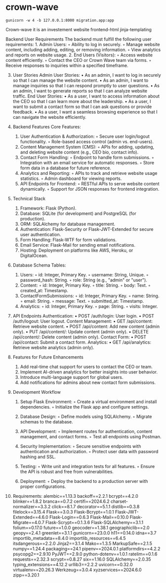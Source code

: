 # crown-wave

```
gunicorn -w 4 -b 127.0.0.1:8000 migration.app:app
```
Crown-wave
it is an investement website
   frontend-html
                    jinja-templating

Backend
User Requirements
The backend must fulfill the following user requirements:
    1. Admin Users:
        ◦ Ability to log in securely.
        ◦ Manage website content, including adding, editing, or removing information.
        ◦ View analytics and reports on website usage.
    2. End Users (Visitors):
        ◦ Access website content efficiently.
        ◦ Contact the CEO or Crown Wave team via forms.
        ◦ Receive responses to inquiries within a specified timeframe.

3. User Stories
Admin User Stories:
    • As an admin, I want to log in securely so that I can manage the website content.
    • As an admin, I want to manage inquiries so that I can respond promptly to user questions.
    • As an admin, I want to generate reports so that I can analyze website traffic.
End User Stories:
    • As a user, I want to access information about the CEO so that I can learn more about the leadership.
    • As a user, I want to submit a contact form so that I can ask questions or provide feedback.
    • As a user, I want a seamless browsing experience so that I can navigate the website efficiently.

4. Backend Features
Core Features:
    1. User Authentication & Authorization:
        ◦ Secure user login/logout functionality.
        ◦ Role-based access control (admin vs. end-users).
    2. Content Management System (CMS):
        ◦ APIs for adding, updating, and deleting website content (e.g., CEO bio, contact info).
    3. Contact Form Handling:
        ◦ Endpoint to handle form submissions.
        ◦ Integration with an email service for automatic responses.
        ◦ Store form data in a database for future reference.
    4. Analytics and Reporting:
        ◦ APIs to track and retrieve website usage statistics.
        ◦ Admin dashboard for viewing reports.
    5. API Endpoints for Frontend:
        ◦ RESTful APIs to serve website content dynamically.
        ◦ Support for JSON responses for frontend integration.

5. Technical Stack
    1. Framework: Flask (Python).
    2. Database: SQLite (for development) and PostgreSQL (for production).
    3. ORM: SQLAlchemy for database management.
    4. Authentication: Flask-Security or Flask-JWT-Extended for secure user authentication.
    5. Form Handling: Flask-WTF for form validations.
    6. Email Service: Flask-Mail for sending email notifications.
    7. Hosting: Deployment on platforms like AWS, Heroku, or DigitalOcean.

6. Database Schema
Tables:
    1. Users:
        ◦ id: Integer, Primary Key.
        ◦ username: String, Unique.
        ◦ password_hash: String.
        ◦ role: String (e.g., "admin" or "user").
    2. Content:
        ◦ id: Integer, Primary Key.
        ◦ title: String.
        ◦ body: Text.
        ◦ created_at: Timestamp.
    3. ContactFormSubmissions:
        ◦ id: Integer, Primary Key.
        ◦ name: String.
        ◦ email: String.
        ◦ message: Text.
        ◦ submitted_at: Timestamp.
    4. Analytics:
        ◦ id: Integer, Primary Key.
        ◦ page: String.
        ◦ visits: Integer.

7. API Endpoints
Authentication:
    • POST /auth/login: User login.
    • POST /auth/logout: User logout.
Content Management:
    • GET /api/content: Retrieve website content.
    • POST /api/content: Add new content (admin only).
    • PUT /api/content/<id>: Update content (admin only).
    • DELETE /api/content/<id>: Delete content (admin only).
Contact Form:
    • POST /api/contact: Submit a contact form.
Analytics:
    • GET /api/analytics: Retrieve website analytics (admin only).

8. Features for Future Enhancements
    1. Add real-time chat support for users to contact the CEO or team.
    2. Implement AI-driven analytics for better insights into user behavior.
    3. Introduce multi-language support for global users.
    4. Add notifications for admins about new contact form submissions.

9. Development Workflow
    1. Setup Flask Environment:
        ◦ Create a virtual environment and install dependencies.
        ◦ Initialize the Flask app and configure settings.
    2. Database Design:
        ◦ Define models using SQLAlchemy.
        ◦ Migrate schemas to the database.
    3. API Development:
        ◦ Implement routes for authentication, content management, and contact forms.
        ◦ Test all endpoints using Postman.
    4. Security Implementation:
        ◦ Secure sensitive endpoints with authentication and authorization.
        ◦ Protect user data with password hashing and SSL.
    5. Testing:
        ◦ Write unit and integration tests for all features.
        ◦ Ensure the API is robust and free from vulnerabilities.
          
    6. Deployment:
        ◦ Deploy the backend to a production server with proper configurations.
7.   Requirements:
alembic==1.13.3
backoff==2.2.1
bcrypt==4.2.0
blinker==1.8.2
branca==0.7.2
certifi==2024.6.2
charset-normalizer==3.3.2
click==8.1.7
decorator==5.1.1
distlib==0.3.8
filelock==3.15.4
Flask==3.0.3
Flask-Bcrypt==1.0.1
Flask-JWT-Extended==4.6.0
Flask-Login==0.6.3
Flask-Mail==0.10.0
Flask-Migrate==4.0.7
Flask-Scrypt==0.1.3.6
Flask-SQLAlchemy==3.1.1
folium==0.17.0
future==1.0.0
geocoder==1.38.1
geographiclib==2.0
geopy==2.4.1
greenlet==3.1.1
gunicorn==23.0.0
h11==0.14.0
idna==3.7
importlib_metadata==8.4.0
importlib_resources==6.4.5
itsdangerous==2.2.0
Jinja2==3.1.4
Mako==1.3.5
MarkupSafe==2.1.5
numpy==1.24.4
packaging==24.1
pipenv==2024.0.1
platformdirs==4.2.2
psycopg2==2.9.10
PyJWT==2.9.0
python-dotenv==1.0.1
ratelim==0.1.6
requests==2.32.3
scrypt==0.8.27
six==1.16.0
SQLAlchemy==2.0.35
typing_extensions==4.12.2
urllib3==2.2.2
uvicorn==0.32.0
virtualenv==20.26.3
Werkzeug==3.0.4
xyzservices==2024.6.0
zipp==3.20.1



